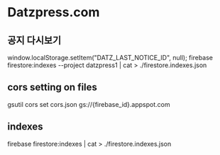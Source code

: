 # Datzpress.com

## 공지 다시보기

window.localStorage.setItem("DATZ_LAST_NOTICE_ID", null);
firebase firestore:indexes --project datzpress1 | cat > ./firestore.indexes.json

## cors setting on files

gsutil cors set cors.json gs://{firebase_id}.appspot.com

## indexes

firebase firestore:indexes | cat > ./firestore.indexes.json
